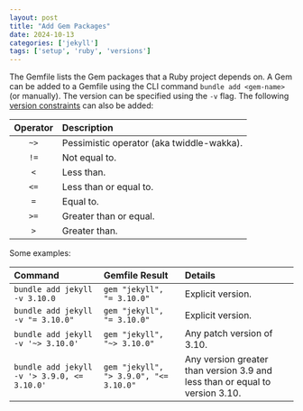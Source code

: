 ```yaml
---
layout: post
title: "Add Gem Packages"
date: 2024-10-13
categories: ['jekyll']
tags: ['setup', 'ruby', 'versions']
---
```


The Gemfile lists the Gem packages that a Ruby project depends on. 
A Gem can be added to a Gemfile using the CLI command `bundle add <gem-name>` (or manually). The version can be specified using the `-v` flag. The following [version constraints](https://guides.rubygems.org/patterns/#pessimistic-version-constraint) can also be added:

| Operator | Description |
| :---:    | :---        |
|   `~>`   | Pessimistic operator (aka twiddle-wakka). |
|   `!=`   | Not equal to. |
|   `<`    | Less than. |
|   `<=`   | Less than or equal to. |
|   `=`    | Equal to. |
|   `>=`   | Greater than or equal. |
|   `>`    | Greater than. |

Some examples:

| Command | Gemfile Result | Details |
| :---    | :---           | :---    |
| `bundle add jekyll -v 3.10.0` | `gem "jekyll", "= 3.10.0"` | Explicit version. |
| `bundle add jekyll -v "= 3.10.0"` | `gem "jekyll", "= 3.10.0"` | Explicit version. |
| `bundle add jekyll -v '~> 3.10.0'` | `gem "jekyll", "~> 3.10.0"` | Any patch version of 3.10. |
| `bundle add jekyll -v '> 3.9.0, <= 3.10.0'` | `gem "jekyll", "> 3.9.0", "<= 3.10.0"` | Any version greater than version 3.9 and less than or equal to version 3.10. |